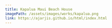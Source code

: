 ```yaml
---
title: Kapalua Maui Beach House
imagePath: /assets/images/works/kapalua.png
link: https://ajarjis.github.io/html/index.html
---
```

